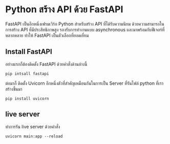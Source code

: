 # Python สร้าง API ด้วย FastAPI

FastAPI เป็นอีกหนึ่งเฟรมเวิร์ก Python สำหรับสร้าง API ที่ได้รับความนิยม ด้วยความสามารถในการสร้าง API ที่มีประสิทธิภาพสูง รองรับการทำงานแบบ asynchronous และมาพร้อมกับฟีเจอร์ที่หลากหลาย ทำให้ FastAPI เป็นตัวเลือกที่ยอดเยี่ยม

## Install FastAPI
อย่างแรกก็ต้องติดตั้ง FastAPI ด้วยคำสั่งด้านล่างนี้

```
pip intsall fastapi
```
ต่อมาก็ ติดตั้ง Uvicorn อีกหนึ่งตัวที่สำคัญเหมือนกันในการเป็น Server ที่รันไฟล์ python ที่เราสร้างขึ้นมา

```
pip install uvicorn
```

## live server

ทำการรัน  live server ด้วยคำสั่ง 
```
uvicorn main:app --reload
```